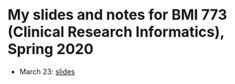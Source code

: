 # My slides and notes for BMI 773 (Clinical Research Informatics), Spring 2020

* March 23: [slides](ml-lecture-2020-03-23.slides.html)
